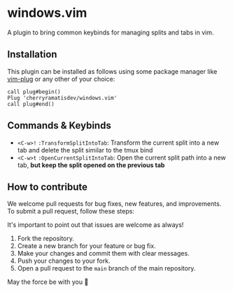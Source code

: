 # windows.vim

A plugin to bring common keybinds for managing splits and tabs in vim.

## Installation

This plugin can be installed as follows using some package manager like [vim-plug](https://github.com/junegunn/vim-plug) or any other of your choice:

```vim
call plug#begin()
Plug 'cherryramatisdev/windows.vim'
call plug#end()
```

## Commands & Keybinds

- `<C-w>!` `:TransformSplitIntoTab`: Transform the current split into a new tab and delete the split similar to the tmux bind
- `<C-w>t` `:OpenCurrentSplitIntoTab`: Open the current split path into a new tab, **but keep the split opened on the previous tab**

## How to contribute

We welcome pull requests for bug fixes, new features, and improvements. To submit a pull request, follow these steps:

It's important to point out that issues are welcome as always!

1. Fork the repository.
2. Create a new branch for your feature or bug fix.
3. Make your changes and commit them with clear messages.
4. Push your changes to your fork.
5. Open a pull request to the `main` branch of the main repository.

May the force be with you 🍒
